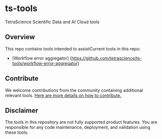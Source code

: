 # ts-tools
TetraScience Scientific Data and AI Cloud tools

## Overview
This repo contains tools intended to assistCurrent tools in this repo: 
* [Workflow error aggregator] (https://github.com/tetrascience/ts-tools/workflow-error-aggregator)

## Contribute

We welcome contributions from the community containing additional relevant tools. [Here are more details on how to contribute.](https://github.com/tetrascience/ts-tools/Contributing.md)

## Disclaimer

The tools in this repository are not fully supported product features. You are responsible for any code maintenance, deployment, and validation using these tools.